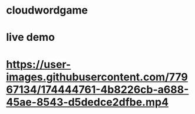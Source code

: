 <h1>cloudwordgame<h1>
  <h1>live demo<h1>

https://user-images.githubusercontent.com/77967134/174444761-4b8226cb-a688-45ae-8543-d5dedce2dfbe.mp4

